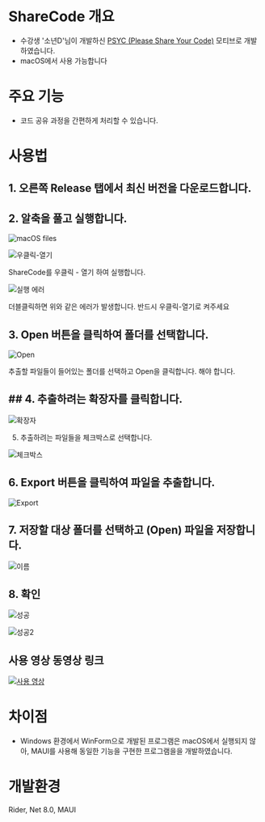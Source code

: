# ShareCode 개요

- 수강생 '소년D'님이 개발하신 [PSYC (Please Share Your Code)](https://github.com/junghyunhwang/PleaseShareYourCode) 모티브로 개발하였습니다.
- macOS에서 사용 가능합니다

# 주요 기능

- 코드 공유 과정을 간편하게 처리할 수 있습니다.

# 사용법

## 1. 오른쪽 Release 탭에서 최신 버전을 다운로드합니다.

## 2. 알축을 풀고 실행합니다.

![macOS files](./rsc/2-1.png)

![우클릭-열기](./rsc/2-2.png)

ShareCode를 우클릭 - 열기 하여 실행합니다.

![실행 에러](./rsc/2-3.png)

더블클릭하면 위와 같은 에러가 발생합니다. 반드시 우클릭-열기로 켜주세요

## 3. Open 버튼을 클릭하여 폴더를 선택합니다.

![Open](./rsc/3.png)

추출할 파일들이 들어있는 폴더를 선택하고 Open을 클릭합니다. 해야 합니다.

## ## 4. 추출하려는 확장자를 클릭합니다.

![확장자](./rsc/4.png)

5. 추출하려는 파일들을 체크박스로 선택합니다.

![체크박스](./rsc/5.png)

## 6. Export 버튼을 클릭하여 파일을 추출합니다.

![Export](./rsc/6.png)

## 7. 저장할 대상 폴더를 선택하고 (Open) 파일을 저장합니다.

![이름](./rsc/7.png)

## 8. 확인

![성공]((./rsc/8-1.png))

![성공2](./rsc/8-2.png)


## 사용 영상 동영상 링크

[![사용 영상](https://img.youtube.com/vi/3EdAjL6HsGo/0.jpg)](https://youtu.be/3EdAjL6HsGo)

# 차이점

- Windows 환경에서 WinForm으로 개발된 프로그램은 macOS에서 실행되지 않아, MAUI를 사용해 동일한 기능을 구현한 프로그램을을 개발하였습니다.

# 개발환경

Rider, Net 8.0, MAUI